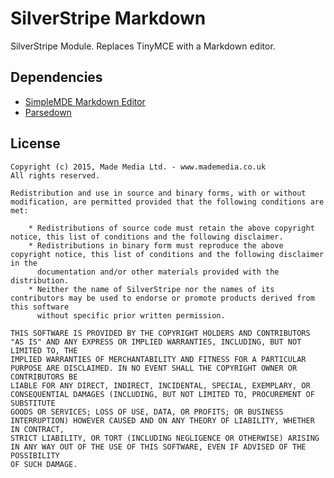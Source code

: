 # SilverStripe Markdown
SilverStripe Module. Replaces TinyMCE with a Markdown editor.

## Dependencies
* [SimpleMDE Markdown Editor](https://github.com/NextStepWebs/simplemde-markdown-editor)
* [Parsedown](http://parsedown.org)

## License ##
    Copyright (c) 2015, Made Media Ltd. - www.mademedia.co.uk
    All rights reserved.

    Redistribution and use in source and binary forms, with or without modification, are permitted provided that the following conditions are met:

        * Redistributions of source code must retain the above copyright notice, this list of conditions and the following disclaimer.
        * Redistributions in binary form must reproduce the above copyright notice, this list of conditions and the following disclaimer in the
          documentation and/or other materials provided with the distribution.
        * Neither the name of SilverStripe nor the names of its contributors may be used to endorse or promote products derived from this software
          without specific prior written permission.

    THIS SOFTWARE IS PROVIDED BY THE COPYRIGHT HOLDERS AND CONTRIBUTORS "AS IS" AND ANY EXPRESS OR IMPLIED WARRANTIES, INCLUDING, BUT NOT LIMITED TO, THE
    IMPLIED WARRANTIES OF MERCHANTABILITY AND FITNESS FOR A PARTICULAR PURPOSE ARE DISCLAIMED. IN NO EVENT SHALL THE COPYRIGHT OWNER OR CONTRIBUTORS BE
    LIABLE FOR ANY DIRECT, INDIRECT, INCIDENTAL, SPECIAL, EXEMPLARY, OR CONSEQUENTIAL DAMAGES (INCLUDING, BUT NOT LIMITED TO, PROCUREMENT OF SUBSTITUTE
    GOODS OR SERVICES; LOSS OF USE, DATA, OR PROFITS; OR BUSINESS INTERRUPTION) HOWEVER CAUSED AND ON ANY THEORY OF LIABILITY, WHETHER IN CONTRACT,
    STRICT LIABILITY, OR TORT (INCLUDING NEGLIGENCE OR OTHERWISE) ARISING IN ANY WAY OUT OF THE USE OF THIS SOFTWARE, EVEN IF ADVISED OF THE POSSIBILITY
    OF SUCH DAMAGE.
